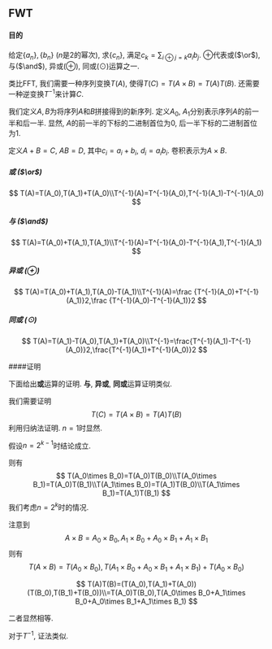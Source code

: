 ## FWT

#### 目的

给定$\{a_n\},\{b_n\}$ ($n$是$2$的幂次), 求$\{c_n\}$, 满足$c_k=\sum_{i\oplus j=k}a_ib_j$. $\oplus$代表或($\or$), 与($\and$), 异或($\oplus$), 同或($\odot$)运算之一.

类比FFT, 我们需要一种序列变换$T(A)​$, 使得$T(C)=T(A\times B)=T(A)T(B)​$. 还需要一种逆变换$T^{-1}​$来计算$C​$.

我们定义$A,B$为将序列$A$和$B$拼接得到的新序列. 定义$A_0$, $A_1$分别表示序列$A$的前一半和后一半. 显然, $A$的前一半的下标的二进制首位为$0$, 后一半下标的二进制首位为$1$.

定义$A+B=C$, $AB=D$, 其中$c_i=a_i+b_i,~d_i=a_ib_i$. 卷积表示为$A\times B$.

##### 或 ($\or$)

$$
T(A)=T(A_0),T(A_1)+T(A_0)\\T^{-1}(A)=T^{-1}(A_0),T^{-1}(A_1)-T^{-1}(A_0)
$$

##### 与 ($\and$)

$$
T(A)=T(A_0)+T(A_1),T(A_1)\\T^{-1}(A)=T^{-1}(A_0)-T^{-1}(A_1),T^{-1}(A_1)
$$

##### 异或 ($\oplus$)

$$
T(A)=T(A_0)+T(A_1),T(A_0)-T(A_1)\\T^{-1}(A)=\frac {T^{-1}(A_0)+T^{-1}(A_1)}2,\frac {T^{-1}(A_0)-T^{-1}(A_1)}2
$$

##### 同或 ($\odot$)

$$
T(A)=T(A_1)-T(A_0),T(A_1)+T(A_0)\\T^{-1}=\frac{T^{-1}(A_1)-T^{-1}(A_0)}2,\frac{T^{-1}(A_1)+T^{-1}(A_0)}2
$$

####证明

下面给出**或**运算的证明. **与**, **异或**, **同或**运算证明类似.

我们需要证明
$$
T(C)=T(A\times B)=T(A)T(B)
$$
利用归纳法证明. $n=1$时显然.

假设$n=2^{k-1}$时结论成立. 

则有
$$
T(A_0\times B_0)=T(A_0)T(B_0)\\T(A_0\times B_1)=T(A_0)T(B_1)\\T(A_1\times B_0)=T(A_1)T(B_0)\\T(A_1\times B_1)=T(A_1)T(B_1)
$$
我们考虑$n=2^k$时的情况.

注意到
$$
A\times B=A_0\times B_0,A_1\times B_0+A_0\times B_1+A_1\times B_1
$$
则有
$$
T(A\times B)=T(A_0\times B_0),T(A_1\times B_0+A_0\times B_1+A_1\times B_1)+T(A_0\times B_0)
$$

$$
T(A)T(B)=(T(A_0),T(A_1)+T(A_0))(T(B_0),T(B_1)+T(B_0))\\=T(A_0)T(B_0),T(A_0\times B_0+A_1\times B_0+A_0\times B_1+A_1\times B_1)
$$

二者显然相等.

对于$T^{-1}$, 证法类似.